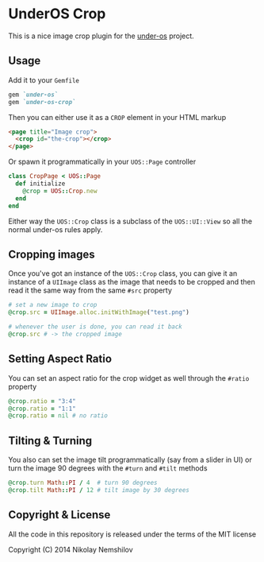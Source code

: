# UnderOS Crop

This is a nice image crop plugin for the [under-os](http://under-os.com) project.

## Usage

Add it to your `Gemfile`

```ruby
gem `under-os`
gem `under-os-crop`
```

Then you can either use it as a `CROP` element in your HTML markup

```html
<page title="Image crop">
  <crop id="the-crop"></crop>
</page>
```

Or spawn it programmatically in your `UOS::Page` controller

```ruby
class CropPage < UOS::Page
  def initialize
    @crop = UOS::Crop.new
  end
end
```

Either way the `UOS::Crop` class is a subclass of the `UOS::UI::View` so
all the normal under-os rules apply.

## Cropping images

Once you've got an instance of the `UOS::Crop` class, you can give it an
instance of a `UIImage` class as the image that needs to be cropped and
then read it the same way from the same `#src` property

```ruby
# set a new image to crop
@crop.src = UIImage.alloc.initWithImage("test.png")

# whenever the user is done, you can read it back
@crop.src # -> the cropped image
```

## Setting Aspect Ratio

You can set an aspect ratio for the crop widget as well through the `#ratio` property

```ruby
@crop.ratio = "3:4"
@crop.ratio = "1:1"
@crop.ratio = nil # no ratio
```

## Tilting & Turning

You also can set the image tilt programmatically (say from a slider in UI) or turn
the image 90 degrees with the `#turn` and `#tilt` methods

```ruby
@crop.turn Math::PI / 4  # turn 90 degrees
@crop.tilt Math::PI / 12 # tilt image by 30 degrees
```

## Copyright & License

All the code in this repository is released under the terms of the MIT license

Copyright (C) 2014 Nikolay Nemshilov


